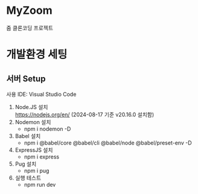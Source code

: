 # MyZoom
줌 클론코딩 프로젝트
<br>

# 개발환경 세팅

## 서버 Setup
사용 IDE: Visual Studio Code

1. Node.JS 설치   
   https://nodejs.org/en/ (2024-08-17 기준 v20.16.0 설치함)
2. Nodemon 설치
   - npm i nodemon -D
3. Babel 설치
   - npm i @babel/core @babel/cli @babel/node @babel/preset-env -D
4. ExpressJS 설치
   - npm i express
5. Pug 설치
   - npm i pug
6. 실행 테스트
   - npm run dev